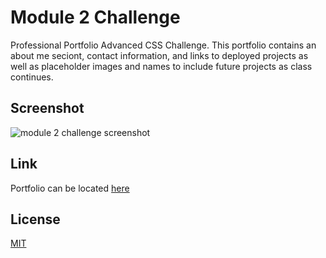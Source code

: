# Module 2 Challenge
Professional Portfolio Advanced CSS Challenge. This portfolio contains an about me seciont, contact information, and links to deployed projects as well as placeholder images and names to include future projects as class continues. 


## Screenshot 

![module  2 challenge screenshot](/module-2-challenge/assets/images/screenshot-module-2-challenge_index.html.png)

## Link 

Portfolio can be located [here](https://mmhilbert.github.io/module-2-challenge/)


## License

[MIT](https://choosealicense.com/licenses/mit/)

